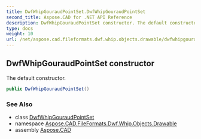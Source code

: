```yaml
---
title: DwfWhipGouraudPointSet.DwfWhipGouraudPointSet
second_title: Aspose.CAD for .NET API Reference
description: DwfWhipGouraudPointSet constructor. The default constructor
type: docs
weight: 10
url: /net/aspose.cad.fileformats.dwf.whip.objects.drawable/dwfwhipgouraudpointset/dwfwhipgouraudpointset/
---
```

## DwfWhipGouraudPointSet constructor

The default constructor.

```csharp
public DwfWhipGouraudPointSet()
```

### See Also

* class [DwfWhipGouraudPointSet](../)
* namespace [Aspose.CAD.FileFormats.Dwf.Whip.Objects.Drawable](../../dwfwhipgouraudpointset/)
* assembly [Aspose.CAD](../../../)


